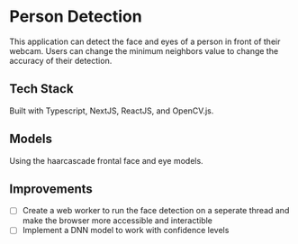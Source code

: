 # Person Detection

This application can detect the face and eyes of a person in front of their webcam. Users can change the minimum neighbors value to change the accuracy of their detection.

## Tech Stack

Built with Typescript, NextJS, ReactJS, and OpenCV.js.

## Models

Using the haarcascade frontal face and eye models.

## Improvements

-   [ ] Create a web worker to run the face detection on a seperate thread and make the browser more accessible and interactible
-   [ ] Implement a DNN model to work with confidence levels
